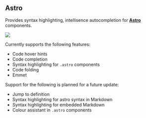## Astro

Provides syntax highlighting, intellisence autocompletion for **[Astro](https://astro.build)** components.

![](https://nova.app/images/en/dark/editor.png)

Currently supports the following features:

- Code hover hints
- Code completion
- Syntax highlighting for `.astro` components
- Code folding
- Emmet

Support for the following is planned for a future update:

- Jump to definition
- Syntax highlighting for astro syntax in Markdown
- Syntax highlighting for embedded Markdown
- Colour assistant in `.astro` components
